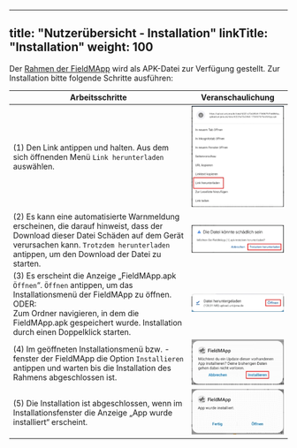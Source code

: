 
---
title: "Nutzerübersicht - Installation"
linkTitle: "Installation"
weight: 100
---

Der [Rahmen der FieldMApp]() wird als APK-Datei zur Verfügung gestellt. Zur Installation bitte folgende Schritte ausführen: 

| Arbeitsschritte | Veranschaulichung |
| ------ | :-----: |
| (1) Den Link antippen und halten. Aus dem sich öffnenden Menü `Link herunterladen` auswählen.  | ![](/screenshots/fig/FirstSteps/de/FirstSteps_1_1_img_01_de.jpg) |
| (2) Es kann eine automatisierte Warnmeldung erscheinen, die darauf hinweist, dass der Download dieser Datei Schäden auf dem Gerät verursachen kann. `Trotzdem herunterladen` antippen, um den Download der Datei zu starten. | ![](/screenshots/fig/FirstSteps/de/FirstSteps_1_1_img_02_de.jpg) |
| (3) Es erscheint die Anzeige „FieldMApp.apk `Öffnen`“. `Öffnen` antippen, um das Installationsmenü der FieldMApp zu öffnen. <br> ODER: <br> Zum Ordner navigieren, in dem die FieldMApp.apk gespeichert wurde. Installation durch einen Doppelklick starten.  | ![](/screenshots/fig/FirstSteps/de/FirstSteps_1_1_img_03_de.jpg) |
| (4) Im geöffneten Installationsmenü bzw. -fenster der FieldMApp die Option `Installieren` antippen und warten bis die Installation des Rahmens abgeschlossen ist.  | ![](/screenshots/fig/FirstSteps/de/FirstSteps_1_1_img_04_de.jpg) |
| (5) Die Installation ist abgeschlossen, wenn im Installationsfenster die Anzeige „App wurde installiert“ erscheint. | ![](/screenshots/fig/FirstSteps/de/FirstSteps_1_1_img_05_de.jpg) |
